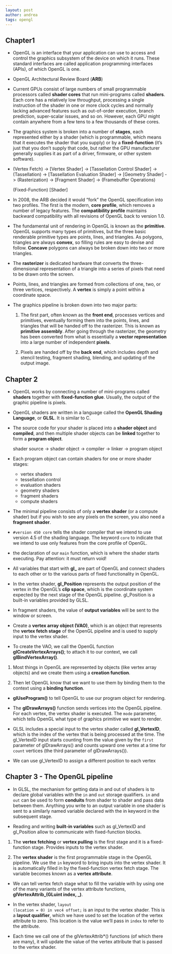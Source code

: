 ```yaml
---
layout: post
author: andrea
tags: opengl
---
```


## Chapter1

- OpenGL is an interface that your application can use to access and control the graphics subsystem of the device on which it runs. These standard interfaces are called application programming interfaces (APIs), of which OpenGL is one.

- OpenGL Architectural Review Board (**ARB**)

- Current GPUs consist of large numbers of small programmable processors called **shader cores** that run mini-programs called **shaders**. Each core has a relatively low throughput, processing a single instruction of the shader in one or more clock cycles and normally lacking advanced features such as out-of-order execution, branch prediction, super-scalar issues, and so on. However, each GPU might contain anywhere from a few tens to a few thousands of these cores.

- The graphics system is broken into a number of **stages**, each represented either by a shader (which is programmable, which means that it executes the shader that you supply) or by a **fixed-function** (it’s just that you don’t supply that code, but rather the GPU manufacturer generally supplies it as part of a driver, firmware, or other system software).

- (Vertex Fetch) -> [Vertex Shader] -> [Tassellation Control Shader] -> (Tassellation) -> [Tassellation Evaluation Shader] -> [Geometry Shader] -> (Rasterization) -> [Fragment Shader] -> (Framebuffer Operations)

  (Fixed-Function) [Shader]

- In 2008, the ARB decided it would “fork” the OpenGL specification into two profiles. The first is the modern, **core profile**, which removes a number of legacy features. The **compatibility profile** maintains backward compatibility with all revisions of OpenGL back to version 1.0.

- The fundamental unit of rendering in OpenGL is known as the **primitive**. OpenGL supports many types of primitives, but the three basic renderable primitive types are points, lines, and triangles. As polygons, triangles are always **convex**, so filling rules are easy to devise and follow. **Concave** polygons can always be broken down into two or more triangles.

- The **rasterizer** is dedicated hardware that converts the three-dimensional representation of a triangle into a series of pixels that need to be drawn onto the screen.

- Points, lines, and triangles are formed from collections of one, two, or three vertices, respectively. A **vertex** is simply a point within a coordinate space.

- The graphics pipeline is broken down into two major parts:
	
	1. The first part, often known as the **front end**, processes vertices and primitives, eventually forming them into the points, lines, and triangles that will be handed off to the rasterizer. This is known as **primitive assembly**. After going through the rasterizer, the geometry has been converted from what is essentially a **vector representation** into a large number of independent **pixels**.
	
	2.  Pixels are handed off by the **back end**, which includes depth and stencil testing, fragment shading, blending, and updating of the output image.
	
## Chapter 2

- OpenGL works by connecting a number of mini-programs called **shaders** together with **fixed-function glue**. Usually, the output of the graphic pipeline is pixels.

- OpenGL shaders are written in a language called the **OpenGL Shading Language**, or **GLSL**. It is similar to C.

- The source code for your shader is placed into a **shader object** and **compiled**, and then multiple shader objects can be **linked** together to form a **program object**.

	shader source -> shader object -> compiler -> linker -> program object

- Each program object can contain shaders for one or more shader stages:

  - vertex shaders
  - tessellation control
  - evaluation shaders
  - geometry shaders
  - fragment shaders
  - compute shaders
  
- The minimal pipeline consists of only a **vertex shader** (or a compute shader) but if you wish to see any pixels on the screen, you also need a **fragment shader**.

- <code class="glsl hljs inline">#version 450 core</code> tells the shader compiler that we intend to use version 4.5 of the shading language. The keyword <code class="glsl hljs inline">core</code> to indicate that we intend to use only features from the core profile of OpenGL.

- the declaration of our <code class="glsl hljs inline">main</code> function, which is where the shader starts executing. Pay attention: it must return void!

- All variables that start with **gl_** are part of OpenGL and connect shaders to each other or to the various parts of fixed functionality in OpenGL.

- In the vertex shader, **gl_Position** represents the output position of the vertex in the OpenGL’s **clip space**, which is the coordinate system expected by the next stage of the OpenGL pipeline. gl_Position is a built-in variables provided by GLSL.

- In fragment shaders, the value of **output variables** will be sent to the window or screen.

- Create a **vertex array object (VAO)**, which is an object that represents the **vertex fetch stage** of the OpenGL pipeline and is used to supply input to the vertex shader.

- To create the VAO, we call the OpenGL function **glCreateVertexArrays()**; to attach it to our context, we call **glBindVertexArray()**.

1. Most things in OpenGL are represented by objects (like vertex array objects) and we create them using a **creation function**.

2. Then let OpenGL know that we want to use them by binding them to the context using a **binding function**.

- **glUseProgram()** to tell OpenGL to use our program object for rendering.

- The **glDrawArrays()** function sends vertices into the OpenGL pipeline. For each vertex, the vertex shader is executed. The <code class="glsl hljs inline">mode</code> parameter, which tells OpenGL what type of graphics primitive we want to render.

- GLSL includes a special input to the vertex shader called **gl_VertexID**, which is the index of the vertex that is being processed at the time. The gl_VertexID input starts counting from the value given by the <code class="glsl hljs inline">first</code> parameter of glDrawArrays() and counts upward one vertex at a time for <code class="glsl hljs inline">count</code> vertices (the third parameter of glDrawArrays()).

- We can use gl_VertexID to assign a different position to each vertex

## Chapter 3 - The OpenGL pipeline

- In GLSL, the mechanism for getting data in and out of shaders is to declare global variables with the <code class="glsl hljs inline">in</code> and <code class="glsl hljs inline">out</code> storage qualifiers. <code class="glsl hljs inline">in</code> and <code class="glsl hljs inline">out</code> can be used to form **conduits** from shader to shader and pass data between them. Anything you write to an output variable in one shader is sent to a similarly named variable declared with the in keyword in the subsequent stage.

- Reading and writing **built-in variables** such as gl_VertexID and gl_Position allow to communicate with fixed-function blocks.

1. The **vertex fetching** or **vertex pulling** is the first stage and it is a fixed-function stage. Provides inputs to the vertex shader.

2. The **vertex shader** is the first programmable stage in the OpenGL pipeline. We use the <code class="glsl hljs inline">in</code> keyword to bring inputs into the vertex shader. It is automatically filled in by the fixed-function vertex fetch stage. The variable becomes known as a **vertex attribute**.

- We can tell vertex fetch stage what to fill the variable with by using one of the many variants of the vertex attribute functions, **glVertexAttrib_(GLuint index, _)**.

- In the vertex shader, <code class="glsl hljs inline">layout (location = 0) in vec4 offset;</code> is an input to the vertex shader. This is a **layout qualifier**, which we have used to set the location of the vertex attribute to zero. This location is the value we’ll pass in <code class="glsl hljs inline">index</code> to refer to the attribute.

- Each time we call one of the glVertexAttrib*() functions (of which there are many), it will update the value of the vertex attribute that is passed to the vertex shader.
